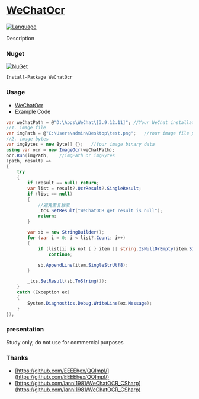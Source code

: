 ﻿# [WeChatOcr](https://github.com/ZGGSONG/WeChatOcr/)

[![Language](https://img.shields.io/badge/language-C%23-blue.svg?style=flat-square)](https://github.com/ZGGSONG/WeChatOcr/search?l=C%23&o=desc&s=&type=Code)

Description

### Nuget

[![NuGet](https://img.shields.io/nuget/dt/WeChatOcr.svg?style=flat-square&label=WeChatOcr)](https://www.nuget.org/packages/WeChatOcr/)

```
Install-Package WeChatOcr
```

### Usage

- [WeChatOcr](./src/WeChatOcr/README.md)
- Example Code

```cs
var weChatPath = @"D:\Apps\WeChat\[3.9.12.11]";	//Your WeChat installation directory
//1. image file
var imgPath = @"C:\Users\admin\Desktop\test.png";	//Your image file path
//2. image bytes
var imgBytes = new Byte[] {};	//Your image binary data
using var ocr = new ImageOcr(weChatPath);
ocr.Run(imgPath,	//imgPath or imgBytes
(path, result) =>
{
	try
	{
		if (result == null) return;
		var list = result?.OcrResult?.SingleResult;
		if (list == null)
		{
			//避免重复触发
			_tcs.SetResult("WeChatOCR get result is null");
			return;
		}

		var sb = new StringBuilder();
		for (var i = 0; i < list?.Count; i++)
		{
			if (list[i] is not { } item || string.IsNullOrEmpty(item.SingleStrUtf8))
				continue;

			sb.AppendLine(item.SingleStrUtf8);
		}

		_tcs.SetResult(sb.ToString());
	}
	catch (Exception ex)
	{
		System.Diagnostics.Debug.WriteLine(ex.Message);
	}
});
```


### presentation

Study only, do not use for commercial purposes

### Thanks

- [https://github.com/EEEEhex/QQImpl/](https://github.com/EEEEhex/QQImpl/)
- [https://github.com/lanni1981/WeChatOCR_CSharp](https://github.com/lanni1981/WeChatOCR_CSharp)